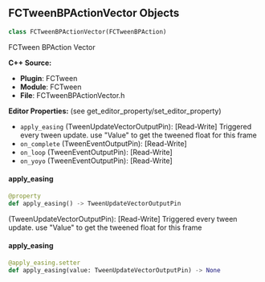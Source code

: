 ## FCTweenBPActionVector Objects

```python
class FCTweenBPActionVector(FCTweenBPAction)
```

FCTween BPAction Vector

**C++ Source:**

- **Plugin**: FCTween
- **Module**: FCTween
- **File**: FCTweenBPActionVector.h

**Editor Properties:** (see get_editor_property/set_editor_property)

- ``apply_easing`` (TweenUpdateVectorOutputPin):  [Read-Write] Triggered every tween update. use "Value" to get the tweened float for this frame
- ``on_complete`` (TweenEventOutputPin):  [Read-Write]
- ``on_loop`` (TweenEventOutputPin):  [Read-Write]
- ``on_yoyo`` (TweenEventOutputPin):  [Read-Write]

<a id="unreal.FCTweenBPActionVector.apply_easing"></a>

#### apply_easing

```python
@property
def apply_easing() -> TweenUpdateVectorOutputPin
```

(TweenUpdateVectorOutputPin):  [Read-Write] Triggered every tween update. use "Value" to get the tweened float for this frame

<a id="unreal.FCTweenBPActionVector.apply_easing"></a>

#### apply_easing

```python
@apply_easing.setter
def apply_easing(value: TweenUpdateVectorOutputPin) -> None
```

<a id="unreal.FCTweenBPActionVector2D"></a>